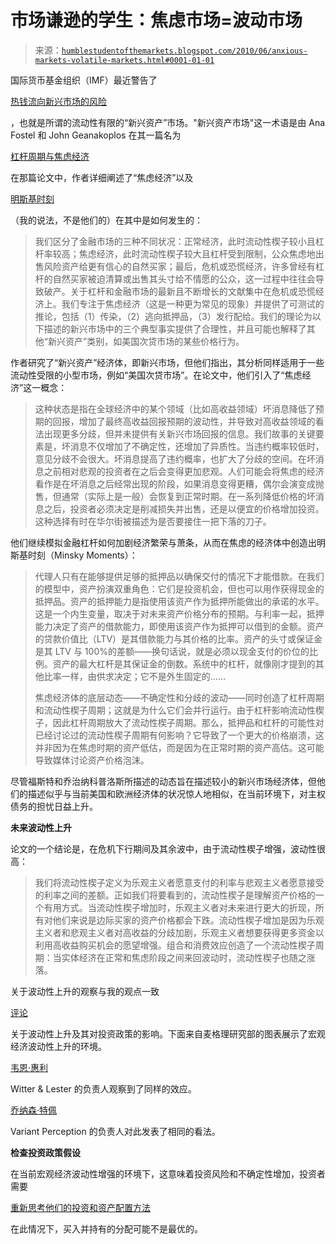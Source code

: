 <!--yml

类别：未分类

日期：2024-05-18 00:02:22

-->

# 市场谦逊的学生：焦虑市场=波动市场

> 来源：[`humblestudentofthemarkets.blogspot.com/2010/06/anxious-markets-volatile-markets.html#0001-01-01`](https://humblestudentofthemarkets.blogspot.com/2010/06/anxious-markets-volatile-markets.html#0001-01-01)

国际货币基金组织（IMF）最近警告了

[热钱流向新兴市场的风险](http://online.wsj.com/article/BT-CO-20100621-705528.html)

，也就是所谓的流动性有限的“新兴资产”市场。"新兴资产市场"这一术语是由 Ana Fostel 和 John Geanakoplos 在其一篇名为

[杠杆周期与焦虑经济](http://cowles.econ.yale.edu/~gean/art/p1233.pdf)

在那篇论文中，作者详细阐述了“焦虑经济”以及

[明斯基时刻](http://en.wikipedia.org/wiki/Minsky_moment)

（我的说法，不是他们的）在其中是如何发生的：

> 我们区分了金融市场的三种不同状况：正常经济，此时流动性楔子较小且杠杆率较高；焦虑经济，此时流动性楔子较大且杠杆受到限制，公众焦虑地出售风险资产给更有信心的自然买家；最后，危机或恐慌经济，许多曾经有杠杆的自然买家被迫清算或出售其头寸给不情愿的公众，这一过程中往往会导致破产。关于杠杆和金融市场的最新且不断增长的文献集中在危机或恐慌经济上。我们专注于焦虑经济（这是一种更为常见的现象）并提供了可测试的推论，包括（1）传染，（2）逃向抵押品，（3）发行配给。我们的理论为以下描述的新兴市场中的三个典型事实提供了合理性，并且可能也解释了其他“新兴资产”类别，如美国次贷市场的某些价格行为。

作者研究了“新兴资产”经济体，即新兴市场，但他们指出，其分析同样适用于一些流动性受限的小型市场，例如“美国次贷市场”。在论文中，他们引入了“焦虑经济”这一概念：

> 这种状态是指在全球经济中的某个领域（比如高收益领域）坏消息降低了预期的回报，增加了最终高收益回报预期的波动性，并导致对高收益领域的看法出现更多分歧，但并未提供有关新兴市场回报的信息。我们故事的关键要素是，坏消息不仅增加了不确定性，还增加了异质性。当违约概率较低时，意见分歧不会很大。坏消息提高了违约概率，也扩大了分歧的空间。在坏消息之前相对悲观的投资者在之后会变得更加悲观。人们可能会将焦虑的经济看作是在坏消息之后经常出现的阶段，如果消息变得更糟，偶尔会演变成抛售，但通常（实际上是一般）会恢复到正常时期。在一系列降低价格的坏消息之后，投资者必须决定是削减损失并出售，还是以便宜的价格增加投资。这种选择有时在华尔街被描述为是否要接住一把下落的刀子。

他们继续模拟金融杠杆如何加剧经济繁荣与萧条，从而在焦虑的经济体中创造出明斯基时刻（Minsky Moments）：

> 代理人只有在能够提供足够的抵押品以确保交付的情况下才能借款。在我们的模型中，资产扮演双重角色：它们是投资机会，但也可以用作获得现金的抵押品。资产的抵押能力是指使用该资产作为抵押所能做出的承诺的水平。这是一个内生变量，取决于对未来资产价格分布的预期。与利率一起，抵押能力决定了资产的借款能力，即使用该资产作为抵押可以借到的金额。资产的贷款价值比（LTV）是其借款能力与其价格的比率。资产的头寸或保证金是其 LTV 与 100%的差额——换句话说，就是必须以现金支付的价位的比例。资产的最大杠杆是其保证金的倒数。系统中的杠杆，就像刚才提到的其他比率一样，由供求决定；它不是外生固定的……
> 
> 焦虑经济体的底层动态——不确定性和分歧的波动——同时创造了杠杆周期和流动性楔子周期；这就是为什么它们会并行运行。由于杠杆影响流动性楔子，因此杠杆周期放大了流动性楔子周期。那么，抵押品和杠杆的可能性对已经讨论过的流动性楔子周期有何影响？它导致了一个更大的价格崩溃，这并非因为在焦虑时期的资产低估，而是因为在正常时期的资产高估。这可能导致媒体讨论资产价格泡沫。

尽管福斯特和乔治纳科普洛斯所描述的动态旨在描述较小的新兴市场经济体，但他们的描述似乎与当前美国和欧洲经济体的状况惊人地相似，在当前环境下，对主权债务的担忧日益上升。

**未来波动性上升**

论文的一个结论是，在危机下行期间及其余波中，由于流动性楔子增强，波动性很高：

> 我们将流动性楔子定义为乐观主义者愿意支付的利率与悲观主义者愿意接受的利率之间的差额。正如我们将要看到的，流动性楔子是理解资产价格的一个有用方式。当流动性楔子增加时，乐观主义者对未来进行更大的折现，所有对他们来说是边际买家的资产价格都会下跌。流动性楔子增加是因为乐观主义者和悲观主义者对高收益的分歧加剧，乐观主义者想要获得更多资金以利用高收益购买机会的愿望增强。组合和消费效应创造了一个流动性楔子周期：当实体经济在正常和焦虑阶段之间来回波动时，流动性楔子也随之涨落。

关于波动性上升的观察与我的观点一致

[评论](http://humblestudentofthemarkets.blogspot.com/2010/06/asset-allocation-back-to-basics.html)

关于波动性上升及其对投资政策的影响。下面来自麦格理研究部的图表展示了宏观经济波动性上升的环境。

[韦恩·惠利](http://www.tradersnarrative.com/the-changing-face-of-market-volatility-4230.html)

Witter & Lester 的负责人观察到了同样的效应。

[乔纳森·特佩](http://www.ritholtz.com/blog/2010/06/the-frog-in-the-frying-pan/)

Variant Perception 的负责人对此发表了相同的看法。

**检查投资政策假设**

在当前宏观经济波动性增强的环境下，这意味着投资风险和不确定性增加，投资者需要

[重新思考他们的投资和资产配置方法](http://humblestudentofthemarkets.blogspot.com/2010/06/asset-allocation-back-to-basics.html)

在此情况下，买入并持有的分配可能不是最优的。
